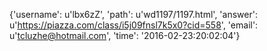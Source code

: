 {'username': u'lbx6zZ', 'path': u'wd1197/1197.html', 'answer': u'https://piazza.com/class/i5j09fnsl7k5x0?cid=558', 'email': u'tcluzhe@hotmail.com', 'time': '2016-02-23:20:02:04'}